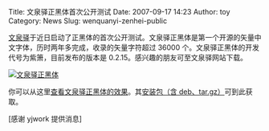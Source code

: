 Title: 文泉驿正黑体首次公开测试
Date: 2007-09-17 14:23
Author: toy
Category: News
Slug: wenquanyi-zenhei-public

[文泉驿](http://wqy.sourceforge.net/)于近日启动了正黑体的首次公开测试。文泉驿正黑体是第一个开源的矢量中文字体，历时两年多完成，收录的矢量字符超过
36000 个。文泉驿正黑体的开发代号为紫箫，目前发布的版本是
0.2.15。感兴趣的朋友可至文泉驿网站下载。

[![文泉驿正黑体](http://i.linuxtoy.org/i/2007/09/zenhei-public_s.png)](http://i.linuxtoy.org/i/2007/09/zenhei-public.png)

你可以从这里[查看文泉驿正黑体的效果](http://wenq.org/gallery/thumbnails.php?album=15)。其[安装包（含
deb、tar.gz）](http://wqy.sourceforge.net/cgi-bin/index.cgi?ZenHei)可到此获取。

[感谢 yjwork 提供消息]
